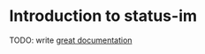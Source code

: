 # Introduction to status-im

TODO: write [great documentation](http://jacobian.org/writing/what-to-write/)

